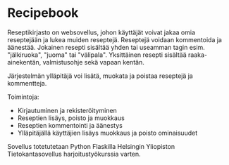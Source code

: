 # Recipebook 

Reseptikirjasto on websovellus, johon käyttäjät voivat jakaa omia reseptejään ja lukea muiden reseptejä.
Reseptejä voidaan kommentoida ja äänestää. Jokainen resepti sisältää yhden tai useamman tagin esim.
"jälkiruoka", "juoma" tai "välipala". Yksittäinen resepti sisältää raaka-ainekentän, valmistusohje
sekä vapaan kentän.

Järjestelmän ylläpitäjä voi lisätä, muokata ja poistaa reseptejä ja kommentteja. 

Toimintoja:
* Kirjautuminen ja rekisteröityminen
* Reseptien lisäys, poisto ja muokkaus
* Reseptien kommentointi ja äänestys
* Ylläpitäjällä käyttäjien lisäys muokkaus ja poisto ominaisuudet

Sovellus totetutetaan Python Flaskilla Helsingin Yliopiston Tietokantasovellus harjoitustyökurssia 
varten.
